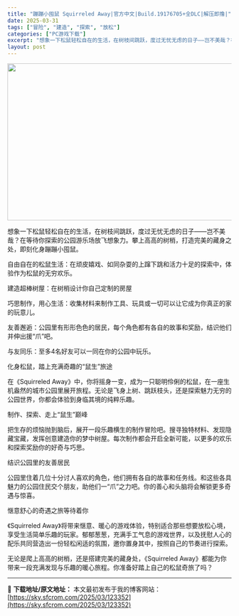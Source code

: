 ```yaml
---
title: "蹦蹦小囤鼠 Squirreled Away|官方中文|Build.19176705+全DLC|解压即撸|"
date: 2025-03-31
tags: ["冒险", "建造", "探索", "放松"]
categories: ["PC游戏下载"]
excerpt: "想象一下松鼠轻松自在的生活，在树枝间跳跃，度过无忧无虑的日子——岂不美哉？在等待你探索的公园游乐场放飞想象力。攀上高高的树梢，打造完美的藏身之处，即刻化身蹦蹦小囤鼠。 自由自在的松鼠生活：在顽皮嬉戏、如同杂耍的上蹿下跳和活力十足的探索中，体验作为松鼠的无穷欢乐。 建造超棒树屋：在树梢设计你自己定制的&hellip;"
layout: post
---
```


<img class="aligncenter size-full wp-image-123320" src="https://sky.sfcrom.com/wp-content/uploads/2025/03/2025033102240054.webp" alt="" width="616" height="353" />

想象一下松鼠轻松自在的生活，在树枝间跳跃，度过无忧无虑的日子——岂不美哉？在等待你探索的公园游乐场放飞想象力。攀上高高的树梢，打造完美的藏身之处，即刻化身蹦蹦小囤鼠。

自由自在的松鼠生活：在顽皮嬉戏、如同杂耍的上蹿下跳和活力十足的探索中，体验作为松鼠的无穷欢乐。

建造超棒树屋：在树梢设计你自己定制的房屋

巧思制作，用心生活：收集材料来制作工具、玩具或一切可以让它成为你真正的家的玩意儿。

友善邂逅：公园里有形形色色的居民，每个角色都有各自的故事和奖励，结识他们并伸出援“爪”吧。

与友同乐：至多4名好友可以一同在你的公园中玩乐。

化身松鼠，踏上充满奇趣的“鼠生”旅途

在《Squirreled Away》中，你将摇身一变，成为一只聪明伶俐的松鼠，在一座生机盎然的城市公园里展开旅程。无论是飞身上树、跳跃枝头，还是探索魅力无穷的公园世界，你都会体验到身临其境的纯粹乐趣。

制作、探索、走上“鼠生”巅峰

把生存的烦恼抛到脑后，展开一段乐趣横生的制作冒险吧。搜寻独特材料、发现隐藏宝藏，发挥创意建造你的梦中树屋。每次制作都会开启全新可能，以更多的欢乐和探索奖励你的好奇与巧思。

结识公园里的友善居民

公园里住着几位十分讨人喜欢的角色，他们拥有各自的故事和任务线。和这些各具魅力的公园住民交个朋友，助他们一“爪”之力吧。你的善心和头脑将会解锁更多奇遇与惊喜。

惬意舒心的奇遇之旅等待着你

《Squirreled Away》将带来惬意、暖心的游戏体验，特别适合那些想要放松心境，享受生活简单乐趣的玩家。郁郁葱葱，充满手工气息的游戏世界，以及抚慰人心的配乐共同营造出一份轻松闲适的氛围，邀你置身其中，按照自己的节奏进行探索。

无论是爬上高高的树梢，还是搭建完美的藏身处，《Squirreled Away》都能为你带来一段充满发现与乐趣的暖心旅程。你准备好踏上自己的松鼠奇旅了吗？

---
📖 **下载地址/原文地址：** 本文最初发布于我的博客网站：[https://sky.sfcrom.com/2025/03/123352](https://sky.sfcrom.com/2025/03/123352)
